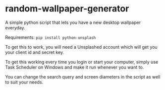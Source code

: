 # random-wallpaper-generator
A simple python script that lets you have a new desktop wallpaper everyday.

Requirements: `pip install python-unsplash`

To get this to work, you will need a Unsplashed account which will get you your client id and secret key.

To get this working every time you login or start your computer, simply use Task Scheduler on Windows and make it run whenever you want to.

You can change the search query and screen diameters in the script as well to suit your needs.

